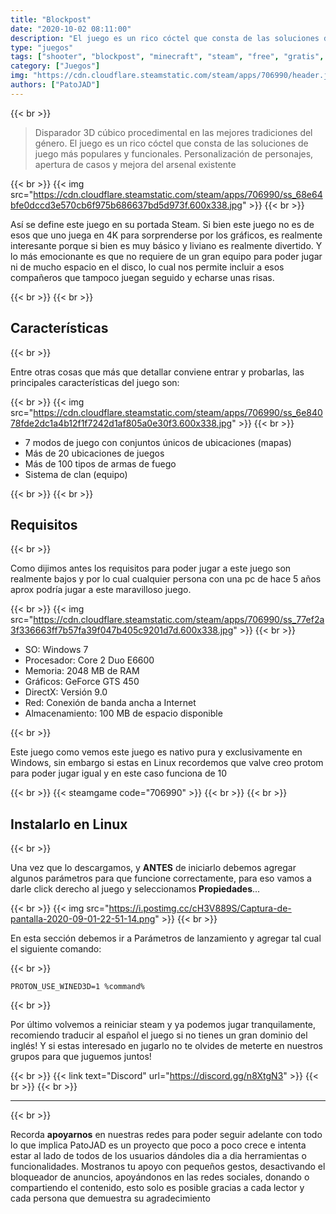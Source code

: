 ```yaml
---
title: "Blockpost"
date: "2020-10-02 08:11:00"
description: "El juego es un rico cóctel que consta de las soluciones de juego más populares y funcionales"
type: "juegos"
tags: ["shooter", "blockpost", "minecraft", "steam", "free", "gratis", "linux", "windows", "proton", "valve"]
category: ["Juegos"]
img: "https://cdn.cloudflare.steamstatic.com/steam/apps/706990/header.jpg"
authors: ["PatoJAD"]
---
```


{{< br >}}

> Disparador 3D cúbico procedimental en las mejores tradiciones del género. El juego es un rico cóctel que consta de las soluciones de juego más populares y funcionales. Personalización de personajes, apertura de casos y mejora del arsenal existente

{{< br >}}
{{< img src="https://cdn.cloudflare.steamstatic.com/steam/apps/706990/ss_68e64bfe0dccd3e570cb6f975b686637bd5d973f.600x338.jpg" >}}
{{< br >}}

Así se define este juego en su portada Steam. Si bien este juego no es de esos que uno juega en 4K para sorprenderse por los gráficos, es realmente interesante porque si bien es muy básico y liviano es realmente divertido. Y lo más emocionante es que no requiere de un gran equipo para poder jugar ni de mucho espacio en el disco, lo cual nos permite incluir a esos compañeros que tampoco juegan seguido y echarse unas risas.

{{< br >}}
{{< br >}}

## Características

{{< br >}}

Entre otras cosas que más que detallar conviene entrar y probarlas, las principales características del juego son:

{{< br >}}
{{< img src="https://cdn.cloudflare.steamstatic.com/steam/apps/706990/ss_6e84078fde2dc1a4b12f1f7242d1af805a0e30f3.600x338.jpg" >}}
{{< br >}}

* 7 modos de juego con conjuntos únicos de ubicaciones (mapas)
* Más de 20 ubicaciones de juegos
* Más de 100 tipos de armas de fuego
* Sistema de clan (equipo)

{{< br >}}
{{< br >}}

## Requisitos

{{< br >}}

Como dijimos antes los requisitos para poder jugar a este juego son realmente bajos y por lo cual cualquier persona con una pc de hace 5 años aprox podría jugar a este maravilloso juego.

{{< br >}}
{{< img src="https://cdn.cloudflare.steamstatic.com/steam/apps/706990/ss_77ef2a3f336663ff7b57fa39f047b405c9201d7d.600x338.jpg" >}}
{{< br >}}

* SO: Windows 7
* Procesador: Core 2 Duo E6600
* Memoria: 2048 MB de RAM
* Gráficos: GeForce GTS 450
* DirectX: Versión 9.0
* Red: Conexión de banda ancha a Internet
* Almacenamiento: 100 MB de espacio disponible

{{< br >}}

Este juego como vemos este juego es nativo pura y exclusivamente en Windows, sin embargo si estas en Linux recordemos que valve creo protom para poder jugar igual y en este caso funciona de 10

{{< br >}}
{{< steamgame code="706990" >}}
{{< br >}}
{{< br >}}

## Instalarlo en Linux

{{< br >}}

Una vez que lo descargamos, y **ANTES** de iniciarlo debemos agregar algunos parámetros para que funcione correctamente, para eso vamos a darle click derecho al juego y seleccionamos **Propiedades**...

{{< br >}}
{{< img src="https://i.postimg.cc/cH3V889S/Captura-de-pantalla-2020-09-01-22-51-14.png" >}}
{{< br >}}

En esta sección debemos ir a Parámetros de lanzamiento y agregar tal cual el siguiente comando:

{{< br >}}

    PROTON_USE_WINED3D=1 %command%

{{< br >}}

Por último volvemos a reiniciar steam y ya podemos jugar tranquilamente, recomiendo traducir al español el juego si no tienes un gran dominio del inglés! Y si estas interesado en jugarlo no te olvides de meterte en nuestros grupos para que juguemos juntos!

{{< br >}}
{{< link text="Discord" url="https://discord.gg/n8XtgN3" >}}
{{< br >}}
{{< br >}}

---

{{< br >}}

Recorda **apoyarnos** en nuestras redes para poder seguir adelante con todo lo que implica PatoJAD es un proyecto que poco a poco crece e intenta estar al lado de todos de los usuarios dándoles dia a dia herramientas o funcionalidades. Mostranos tu apoyo con pequeños gestos, desactivando el bloqueador de anuncios, apoyándonos en las redes sociales, donando o compartiendo el contenido, esto solo es posible gracias a cada lector y cada persona que demuestra su agradecimiento
